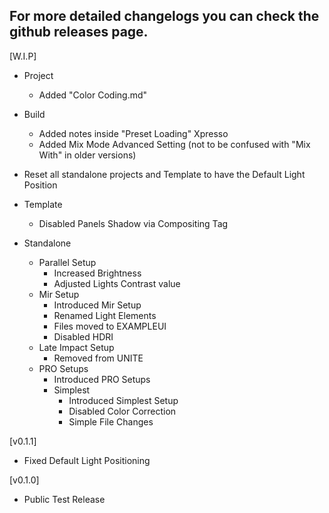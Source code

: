 ## For more detailed changelogs you can check the github releases page.

[W.I.P]

- Project
    - Added "Color Coding.md"

- Build
    - Added notes inside "Preset Loading" Xpresso
    - Added Mix Mode Advanced Setting (not to be confused with "Mix With" in older versions)

- Reset all standalone projects and Template to have the Default Light Position

- Template
    - Disabled Panels Shadow via Compositing Tag

- Standalone
    - Parallel Setup
        - Increased Brightness
        - Adjusted Lights Contrast value
    - Mir Setup
        - Introduced Mir Setup
        - Renamed Light Elements
        - Files moved to EXAMPLEUI
        - Disabled HDRI
    - Late Impact Setup
        - Removed from UNITE
    - PRO Setups
        - Introduced PRO Setups
        - Simplest
            - Introduced Simplest Setup
            - Disabled Color Correction
            - Simple File Changes
    
[v0.1.1]
- Fixed Default Light Positioning

[v0.1.0]
- Public Test Release